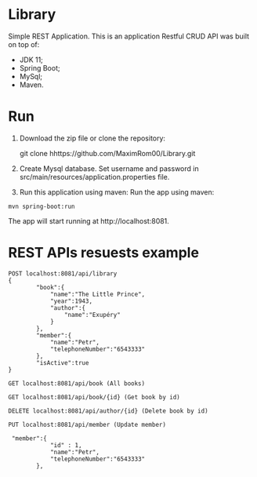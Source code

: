 # Library
Simple REST Application.
This is an application Restful CRUD API was built on top of:
- JDK 11;
- Spring Boot;
- MySql;
- Maven.
# Run 
1. Download the zip file or clone the repository: 

   git clone hhttps://github.com/MaximRom00/Library.git

2. Create Mysql database. Set username and password in src/main/resources/application.properties file.
 
4. Run this application using maven: Run the app using maven:
```
mvn spring-boot:run
```
The app will start running at http://localhost:8081.

# REST APIs resuests example
```
POST localhost:8081/api/library
{
        "book":{
            "name":"The Little Prince",
            "year":1943,
            "author":{
                "name":"Exupéry"
            }
        },
        "member":{
            "name":"Petr",
            "telephoneNumber":"6543333"
        },
        "isActive":true
}

GET localhost:8081/api/book (All books)

GET localhost:8081/api/book/{id} (Get book by id)

DELETE localhost:8081/api/author/{id} (Delete book by id)

PUT localhost:8081/api/member (Update member)

 "member":{
            "id" : 1,
            "name":"Petr",
            "telephoneNumber":"6543333"
        },
```
